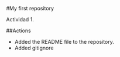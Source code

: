 #My first repository

Actividad 1.

##Actions

- Added the README file to the repository.
- Added gitignore
